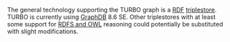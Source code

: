 The general technology supporting the TURBO graph is a [RDF](https://en.wikipedia.org/wiki/Resource_Description_Framework) [triplestore](https://db-engines.com/en/ranking/rdf+store).  TURBO is currently using [GraphDB](https://ontotext.com/products/graphdb/) 8.6 SE.  Other triplestores with at least some support for [RDFS and OWL](https://www.infowebml.ws/rdf-owl/) reasoning could potentially be substituted with slight modifications.